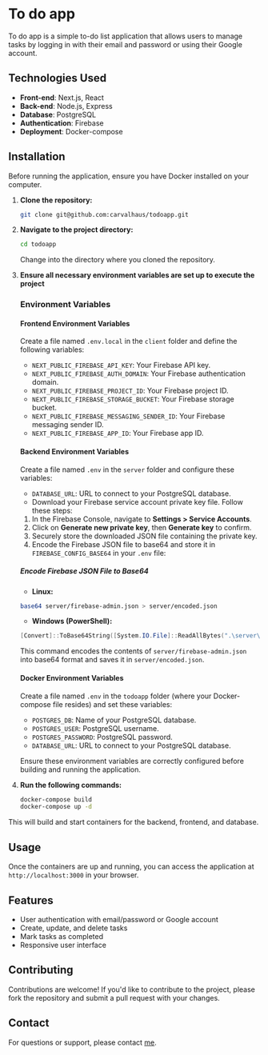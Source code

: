 # To do app

To do app is a simple to-do list application that allows users to manage tasks by logging in with their email and password or using their Google account.

## Technologies Used

- **Front-end**: Next.js, React
- **Back-end**: Node.js, Express
- **Database**: PostgreSQL
- **Authentication**: Firebase
- **Deployment**: Docker-compose

## Installation

Before running the application, ensure you have Docker installed on your computer.

1. **Clone the repository:**

   ```bash
   git clone git@github.com:carvalhaus/todoapp.git
   ```

2. **Navigate to the project directory:**

   ```bash
   cd todoapp
   ```

   Change into the directory where you cloned the repository.

3. **Ensure all necessary environment variables are set up to execute the project**

   ### Environment Variables

   #### Frontend Environment Variables

   Create a file named `.env.local` in the `client` folder and define the following variables:

   - `NEXT_PUBLIC_FIREBASE_API_KEY`: Your Firebase API key.
   - `NEXT_PUBLIC_FIREBASE_AUTH_DOMAIN`: Your Firebase authentication domain.
   - `NEXT_PUBLIC_FIREBASE_PROJECT_ID`: Your Firebase project ID.
   - `NEXT_PUBLIC_FIREBASE_STORAGE_BUCKET`: Your Firebase storage bucket.
   - `NEXT_PUBLIC_FIREBASE_MESSAGING_SENDER_ID`: Your Firebase messaging sender ID.
   - `NEXT_PUBLIC_FIREBASE_APP_ID`: Your Firebase app ID.

   #### Backend Environment Variables

   Create a file named `.env` in the `server` folder and configure these variables:

   - `DATABASE_URL`: URL to connect to your PostgreSQL database.
   - Download your Firebase service account private key file. Follow these steps:

   1. In the Firebase Console, navigate to **Settings > Service Accounts**.
   2. Click on **Generate new private key**, then **Generate key** to confirm.
   3. Securely store the downloaded JSON file containing the private key.
   4. Encode the Firebase JSON file to base64 and store it in `FIREBASE_CONFIG_BASE64` in your `.env` file:

   ##### Encode Firebase JSON File to Base64

   - **Linux:**

   ```bash
   base64 server/firebase-admin.json > server/encoded.json
   ```

   - **Windows (PowerShell):**

   ```powershell
   [Convert]::ToBase64String([System.IO.File]::ReadAllBytes(".\server\firebase-admin.json")) | Out-File -Encoding ASCII .\server\encoded.json
   ```

   This command encodes the contents of `server/firebase-admin.json` into base64 format and saves it in `server/encoded.json`.

   #### Docker Environment Variables

   Create a file named `.env` in the `todoapp` folder (where your Docker-compose file resides) and set these variables:

   - `POSTGRES_DB`: Name of your PostgreSQL database.
   - `POSTGRES_USER`: PostgreSQL username.
   - `POSTGRES_PASSWORD`: PostgreSQL password.
   - `DATABASE_URL`: URL to connect to your PostgreSQL database.

   Ensure these environment variables are correctly configured before building and running the application.

4. **Run the following commands:**

   ```bash
   docker-compose build
   docker-compose up -d
   ```

This will build and start containers for the backend, frontend, and database.

## Usage

Once the containers are up and running, you can access the application at `http://localhost:3000` in your browser.

## Features

- User authentication with email/password or Google account
- Create, update, and delete tasks
- Mark tasks as completed
- Responsive user interface

## Contributing

Contributions are welcome! If you'd like to contribute to the project, please fork the repository and submit a pull request with your changes.

## Contact

For questions or support, please contact [me](mailto:ooliveira.joaop@gmail.com).
